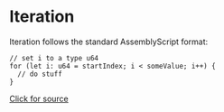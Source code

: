 # Iteration

Iteration follows the standard AssemblyScript format:
```
// set i to a type u64
for (let i: u64 = startIndex; i < someValue; i++) {
  // do stuff
}
```

[Click for source](https://docs.near.org/docs/develop/contracts/as/intro)
